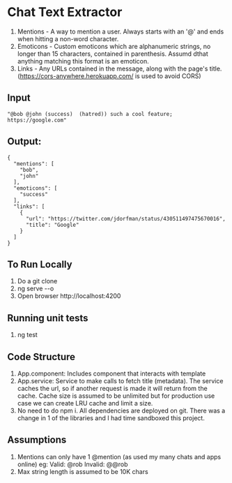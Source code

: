 # Chat Text Extractor
1. Mentions - A way to mention a user. Always starts with an '@' and ends when hitting a non-word character.
2. Emoticons - Custom emoticons which are alphanumeric strings, no longer than 15 characters, contained in parenthesis. Assumd dthat anything matching this format is an emoticon. 
3. Links - Any URLs contained in the message, along with the page's title. (https://cors-anywhere.herokuapp.com/ is used to avoid CORS)

## Input 
```
"@bob @john (success)  (hatred)) such a cool feature; https://google.com"
```
## Output:
```
{
  "mentions": [
    "bob",
    "john"
  ],
  "emoticons": [
    "success"
  ],
  "links": [
    {
      "url": "https://twitter.com/jdorfman/status/430511497475670016",
      "title": "Google"
    }
  ]
}
```

## To Run Locally

1. Do a git clone
2. ng serve --o
3. Open browser http://localhost:4200

## Running unit tests

1. ng test

## Code Structure
1. App.component: Includes component that interacts with template
2. App.service: Service to make calls to fetch title (metadata). The service caches the url, so if another request is made it will return from the cache. Cache size is assumed to be unlimited but for production use case we can create LRU cache and limit a size.
3. No need to do npm i. All dependencies are deployed on git. There was a change in 1 of the libraries and I had time sandboxed this project. 

## Assumptions
1. Mentions can only have 1 @mention (as used my many chats and apps online)
  eg: Valid: @rob Invalid: @@rob
2. Max string length is assumed to be 10K chars 


